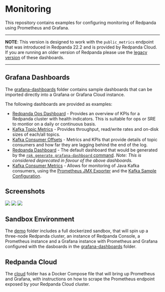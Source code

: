 # Monitoring
This repository contains examples for configuring monitoring of Redpanda using Prometheus and Grafana.

---
**NOTE**: This version is designed to work with the `public_metrics` endpoint that was introduced in Redpanda 22.2 and is provided by Redpanda Cloud. If you are running an older version of Redpanda please use the [legacy version](../../tree/legacy_metrics) of these dashboards.

---
## Grafana Dashboards
The [grafana-dashboards](grafana-dashboards) folder contains sample dashboards that can be imported directly into a 
Grafana or Grafana Cloud instance.

The following dashboards are provided as examples:

- [Redpanda Ops Dashboard](grafana-dashboards/Redpanda-Ops-Dashboard.json) - Provides an overview of KPIs for a Redpanda
cluster with health indicators. This is suitable for ops or SRE to montior on a daily or continuous basis.
- [Kafka Topic Metrics](grafana-dashboards/Kafka-Topic-Metrics.json) - Provides throughput, read/write rates and 
on-disk sizes of each/all topics.
- [Kafka Consumer Offsets](grafana-dashboards/Kafka%20Consumer%20Offsets.json) - Metrics and KPIs that provide details 
of topic consumers and how far they are lagging behind the end of the log.
- [Redpanda Dashboard](grafana-dashboards/Redpanda-Default-Dashboard.json) - The default dashboard that would be generated by 
the [`rpk generate grafana-dashboard` command](
https://docs.redpanda.com/docs/platform/reference/rpk/rpk-generate/rpk-generate-grafana-dashboard/).
_Note: This is considered deprecated in favour of the above dashboards._
- [Kafka Consumer Metrics](grafana-dashboards/Kafka-Consumer-Metrics.json) - Allows for monitoring of Java Kafka 
consumers, using the [Prometheus JMX Exporter](https://github.com/prometheus/jmx_exporter) and the
[Kafka Sample Configuration](https://github.com/prometheus/jmx_exporter/blob/master/example_configs/kafka-2_0_0.yml).

## Screenshots
![](docs/images/Ops%20Dashboard.png)
![](docs/images/Consumer%20Offsets.png)
![](docs/images/Topic%20Metrics.png)

## Sandbox Environment
The [demo](demo) folder includes a full dockerized sandbox, that will spin up a three-node Redpanda cluster, an instance
of Redpanda Console, a Prometheus instance and a Grafana instance with Prometheus and Grafana configured with the
dasboards in the [grafana-dashboards](grafana-dashboards) folder.

## Redpanda Cloud
The [cloud](cloud) folder has a Docker Compose file that will bring up Prometheus and Grafana, with instructions on
how to scrape the Prometheus endpoint exposed by your Redpanda Cloud cluster.

